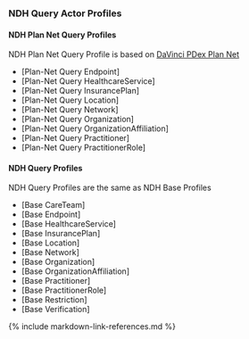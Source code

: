 ### NDH Query Actor Profiles

#### NDH Plan Net Query Profiles
NDH Plan Net Query Profile is based on [DaVinci PDex Plan Net](http://hl7.org/fhir/us/davinci-pdex-plan-net)  

* [Plan-Net Query Endpoint]
* [Plan-Net Query HealthcareService]
* [Plan-Net Query InsurancePlan]
* [Plan-Net Query Location]
* [Plan-Net Query Network]
* [Plan-Net Query Organization]
* [Plan-Net Query OrganizationAffiliation]
* [Plan-Net Query Practitioner]
* [Plan-Net Query PractitionerRole]


#### NDH Query Profiles
NDH Query Profiles are the same as NDH Base Profiles  

* [Base CareTeam]
* [Base Endpoint]
* [Base HealthcareService]
* [Base InsurancePlan]
* [Base Location]
* [Base Network]
* [Base Organization]
* [Base OrganizationAffiliation]
* [Base Practitioner]
* [Base PractitionerRole]
* [Base Restriction]
* [Base Verification]




{% include markdown-link-references.md %}